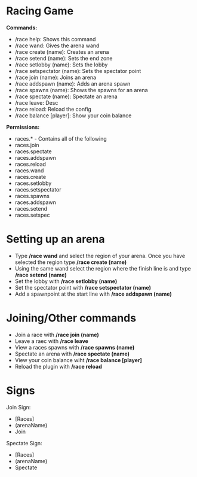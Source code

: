 # Racing Game

<b>Commands:</b><br>
- /race help: Shows this command
- /race wand: Gives the arena wand
- /race create (name): Creates an arena
- /race setend (name): Sets the end zone
- /race setlobby (name): Sets the lobby
- /race setspectator (name): Sets the spectator point
- /race join (name): Joins an arena
- /race addspawn (name): Adds an arena spawn
- /race spawns (name): Shows the spawns for an arena
- /race spectate (name): Spectate an arena
- /race leave: Desc
- /race reload: Reload the config
- /race balance [player]: Show your coin balance

<b>Permissions:</b><br>
- races.* - Contains all of the following
- races.join
- races.spectate
- races.addspawn
- races.reload
- races.wand
- races.create
- races.setlobby
- races.setspectator
- races.spawns
- races.addspawn
- races.setend
- races.setspec


# Setting up an arena
- Type <b>/race wand</b> and select the region of your arena. Once you have selected the region type <b>/race create (name)</b><br>
- Using the same wand select the region where the finish line is and type <b>/race setend (name)</b><br>
- Set the lobby with <b>/race setlobby (name)</b><br>
- Set the spectator point with <b>/race setspectator (name)</b><br>
- Add a spawnpoint at the start line with <b>/race addspawn (name)</b><br>


# Joining/Other commands
- Join a race with <b>/race join (name)</b><br>
- Leave a raec with <b>/race leave</b><br>
- View a races spawns with <b>/race spawns (name)</b><br>
- Spectate an arena with <b>/race spectate (name)</b><br>
- View your coin balance wiht <b>/race balance [player]</b><br>
- Reload the plugin with <b>/race reload</b><br>


# Signs
Join Sign:
- [Races]
- (arenaName)
- Join

Spectate Sign:
- [Races]
- (arenaName)
- Spectate
